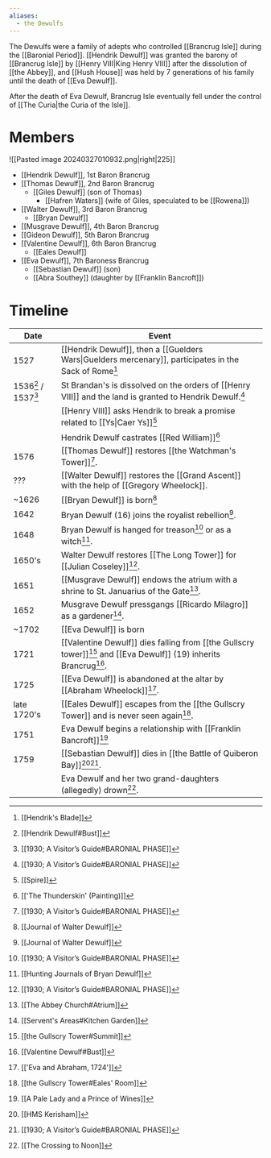 ```yaml
---
aliases:
  - the Dewulfs
---
```

The Dewulfs were a family of adepts who controlled [[Brancrug Isle]] during the [[Baronial Period]]. [[Hendrik Dewulf]] was granted the barony of [[Brancrug Isle]] by [[Henry VIII|King Henry VIII]] after the dissolution of [[the Abbey]], and [[Hush House]] was held by 7 generations of his family until the death of [[Eva Dewulf]].

After the death of Eva Dewulf, Brancrug Isle eventually fell under the control of [[The Curia|the Curia of the Isle]].
# Members
![[Pasted image 20240327010932.png|right|225]]
- [[Hendrik Dewulf]], 1st Baron Brancrug
- [[Thomas Dewulf]], 2nd Baron Brancrug
	- [[Giles Dewulf]] (son of Thomas)
		- [[Hafren Waters]] (wife of Giles, speculated to be [[Rowena]])
- [[Walter Dewulf]], 3rd Baron Brancrug
	- [[Bryan Dewulf]] 
- [[Musgrave Dewulf]], 4th Baron Brancrug
- [[Gideon Dewulf]], 5th Baron Brancrug
- [[Valentine Dewulf]], 6th Baron Brancrug
	- [[Eales Dewulf]]
- [[Eva Dewulf]], 7th Baroness Brancrug
	- [[Sebastian Dewulf]] (son)
	- [[Abra Southey]] (daughter by [[Franklin Bancroft]])


# Timeline

| Date                | Event                                                                                                              |
| ------------------- | ------------------------------------------------------------------------------------------------------------------ |
| 1527                | [[Hendrik Dewulf]], then a [[Guelders Wars\|Guelders mercenary]], participates in the Sack of Rome[^2]             |
| 1536[^4] / 1537[^3] | St Brandan's is dissolved on the orders of [[Henry VIII]] and the land is granted to Hendrik Dewulf.[^3]           |
|                     | [[Henry VIII]] asks Hendrik to break a promise related to [[Ys\|Caer Ys]][^13]                                     |
|                     | Hendrik Dewulf castrates [[Red William]][^7]                                                                       |
| 1576                | [[Thomas Dewulf]] restores [[the Watchman's Tower]][^3].                                                           |
| ???                 | [[Walter Dewulf]] restores the [[Grand Ascent]] with the help of [[Gregory Wheelock]].                             |
| ~1626               | [[Bryan Dewulf]] is born[^6]                                                                                       |
| 1642                | Bryan Dewulf (16) joins the royalist rebellion[^6].                                                                |
| 1648                | Bryan Dewulf is hanged for treason[^3] or as a witch[^8].                                                          |
| 1650's              | Walter Dewulf restores [[The Long Tower]] for [[Julian Coseley]][^3].                                              |
| 1651                | [[Musgrave Dewulf]] endows the atrium with a shrine to St. Januarius of the Gate[^1].                              |
| 1652                | Musgrave Dewulf pressgangs [[Ricardo Milagro]] as a gardener[^9].                                                  |
| ~1702               | [[Eva Dewulf]] is born                                                                                             |
| 1721                | [[Valentine Dewulf]] dies falling from [[the Gullscry tower]][^10] and [[Eva Dewulf]] (19) inherits Brancrug[^12]. |
| 1725                | [[Eva Dewulf]] is abandoned at the altar by [[Abraham Wheelock]][^5].                                              |
| late 1720's         | [[Eales Dewulf]] escapes from the [[the Gullscry Tower]] and is never seen again[^11].                             |
| 1751                | Eva Dewulf begins a relationship with [[Franklin Bancroft]][^15]                                                   |
| 1759                | [[Sebastian Dewulf]] dies in [[the Battle of Quiberon Bay]][^14][^3].                                              |
|                     | Eva Dewulf and her two grand-daughters (allegedly) drown[^16].                                                     |
[^1]: [[The Abbey Church#Atrium]]
[^2]: [[Hendrik's Blade]]
[^3]: [[1930; A Visitor’s Guide#BARONIAL PHASE]]
[^4]: [[Hendrik Dewulf#Bust]]
[^5]: [['Eva and Abraham, 1724']]
[^6]: [[Journal of Walter Dewulf]]
[^7]: [['The Thunderskin' (Painting)]]
[^8]: [[Hunting Journals of Bryan Dewulf]]
[^9]: [[Servent's Areas#Kitchen Garden]]
[^10]: [[the Gullscry Tower#Summit]]
[^11]: [[the Gullscry Tower#Eales' Room]]
[^12]: [[Valentine Dewulf#Bust]]
[^13]: [[Spire]]
[^14]: [[HMS Kerisham]]
[^15]: [[A Pale Lady and a Prince of Wines]]
[^16]: [[The Crossing to Noon]]